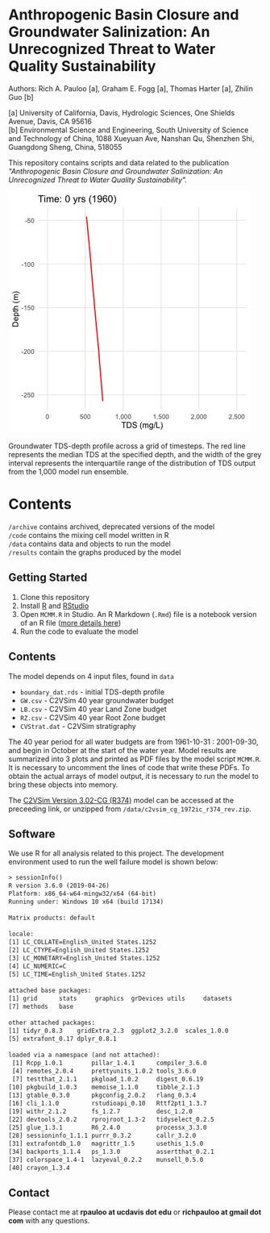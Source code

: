 # Anthropogenic Basin Closure and Groundwater Salinization: An Unrecognized Threat to Water Quality Sustainability

Authors: Rich A. Pauloo [a], Graham E. Fogg [a], Thomas Harter [a], Zhilin Guo [b]

[a] University of California, Davis, Hydrologic Sciences, One Shields Avenue, Davis, CA 95616  
[b] Environmental Science and Engineering, South University of Science and Technology of China, 1088 Xueyuan Ave, Nanshan Qu, Shenzhen Shi, Guangdong Sheng, China, 518055

This repository contains scripts and data related to the publication *"Anthropogenic Basin Closure and Groundwater Salinization: An Unrecognized Threat to Water Quality Sustainability".*


![](results/salinization.gif)  

Groundwater TDS-depth profile across a grid of timesteps. The red line represents the median TDS at the specified depth, and the width of the grey interval represents the interquartile range of the distribution of TDS output from the 1,000 model run ensemble.  

# Contents

`/archive` contains archived, deprecated versions of the model  
`/code` contains the mixing cell model written in R  
`/data` contains data and objects to run the model  
`/results` contain the graphs produced by the model  



## Getting Started 

1. Clone this repository  
2. Install [R](https://www.r-project.org/) and [RStudio](https://www.rstudio.com/)  
3. Open `MCMM.R` in Studio. An R Markdown (`.Rmd`) file is a notebook version of an R file ([more details here](https://rmarkdown.rstudio.com/))  
4. Run the code to evaluate the model  


## Contents

The model depends on 4 input files, found in `data`  
 - `boundary_dat.rds` - initial TDS-depth profile    
 - `GW.csv` - C2VSim 40 year groundwater budget  
 - `LB.csv` - C2VSim 40 year Land Zone budget  
 - `RZ.csv` - C2VSim 40 year Root Zone budget  
 - `CVStrat.dat` - C2VSim stratigraphy
 
The 40 year period for all water budgets are from 1961-10-31 : 2001-09-30, and begin in October at the start of the water year.  Model results are summarized into 3 plots and printed as PDF files by the model script `MCMM.R`. It is necessary to uncomment the lines of code that write these PDFs. To obtain the actual arrays of model output, it is necessary to run the model to bring these objects into memory.  

The [C2VSim Version 3.02-CG (R374)](http://baydeltaoffice.water.ca.gov/modeling/hydrology/C2VSim/index_C2VSIM.cfm) model can be accessed at the preceeding link, or unzipped from `/data/c2vsim_cg_1972ic_r374_rev.zip`.


## Software

We use R for all analysis related to this project. The development environment used to run the well failure model is shown below:  

```
> sessionInfo()
R version 3.6.0 (2019-04-26)
Platform: x86_64-w64-mingw32/x64 (64-bit)
Running under: Windows 10 x64 (build 17134)

Matrix products: default

locale:
[1] LC_COLLATE=English_United States.1252 
[2] LC_CTYPE=English_United States.1252   
[3] LC_MONETARY=English_United States.1252
[4] LC_NUMERIC=C                          
[5] LC_TIME=English_United States.1252    

attached base packages:
[1] grid      stats     graphics  grDevices utils     datasets 
[7] methods   base     

other attached packages:
[1] tidyr_0.8.3    gridExtra_2.3  ggplot2_3.2.0  scales_1.0.0  
[5] extrafont_0.17 dplyr_0.8.1   

loaded via a namespace (and not attached):
 [1] Rcpp_1.0.1        pillar_1.4.1      compiler_3.6.0   
 [4] remotes_2.0.4     prettyunits_1.0.2 tools_3.6.0      
 [7] testthat_2.1.1    pkgload_1.0.2     digest_0.6.19    
[10] pkgbuild_1.0.3    memoise_1.1.0     tibble_2.1.3     
[13] gtable_0.3.0      pkgconfig_2.0.2   rlang_0.3.4      
[16] cli_1.1.0         rstudioapi_0.10   Rttf2pt1_1.3.7   
[19] withr_2.1.2       fs_1.2.7          desc_1.2.0       
[22] devtools_2.0.2    rprojroot_1.3-2   tidyselect_0.2.5 
[25] glue_1.3.1        R6_2.4.0          processx_3.3.0   
[28] sessioninfo_1.1.1 purrr_0.3.2       callr_3.2.0      
[31] extrafontdb_1.0   magrittr_1.5      usethis_1.5.0    
[34] backports_1.1.4   ps_1.3.0          assertthat_0.2.1 
[37] colorspace_1.4-1  lazyeval_0.2.2    munsell_0.5.0    
[40] crayon_1.3.4
```


## Contact

Please contact me at **rpauloo at ucdavis dot edu** or **richpauloo at gmail dot com** with any questions.   
